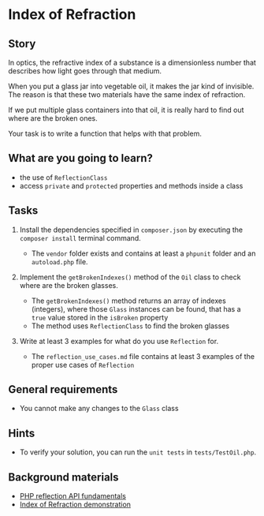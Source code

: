 # Index of Refraction

## Story

In optics, the refractive index of a substance is a dimensionless number that describes how light goes through that medium.

When you put a glass jar into vegetable oil, it makes the jar kind of invisible.
The reason is that these two materials have the same index of refraction.

If we put multiple glass containers into that oil, it is really hard to find out where are the broken ones.

Your task is to write a function that helps with that problem.

## What are you going to learn?

- the use of `ReflectionClass`
- access `private` and `protected` properties and methods inside a class

## Tasks

1. Install the dependencies specified in `composer.json` by executing the `composer install` terminal command.
    - The `vendor` folder exists and contains at least a `phpunit` folder and an `autoload.php` file.

2. Implement the `getBrokenIndexes()` method of the `Oil` class to check where are the broken glasses.
    - The `getBrokenIndexes()` method returns an array of indexes (integers), where those `Glass` instances can be found, that has a `true` value stored in the `isBroken` property
    - The method uses `ReflectionClass` to find the broken glasses

3. Write at least 3 examples for what do you use `Reflection` for.
    - The `reflection_use_cases.md` file contains at least 3 examples of the proper use cases of `Reflection`

## General requirements

- You cannot make any changes to the `Glass` class

## Hints

- To verify your solution, you can run the `unit tests` in `tests/TestOil.php`.


## Background materials

- <i class="far fa-exclamation"></i> [PHP reflection API fundamentals](https://carlalexander.ca/php-reflection-api-fundamentals/)
- <i class="far fa-candy-cane"></i> [Index of Refraction demonstration](https://youtu.be/9Tj2KMZhfoc)
